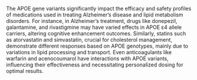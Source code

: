 The APOE gene variants significantly impact the efficacy and safety profiles of medications used in treating Alzheimer’s disease and lipid metabolism disorders. For instance, in Alzheimer’s treatment, drugs like donepezil, galantamine, and rivastigmine may have varied effects in APOE ε4 allele carriers, altering cognitive enhancement outcomes. Similarly, statins such as atorvastatin and simvastatin, crucial for cholesterol management, demonstrate different responses based on APOE genotypes, mainly due to variations in lipid processing and transport. Even anticoagulants like warfarin and acenocoumarol have interactions with APOE variants, influencing their effectiveness and necessitating personalized dosing for optimal results.
